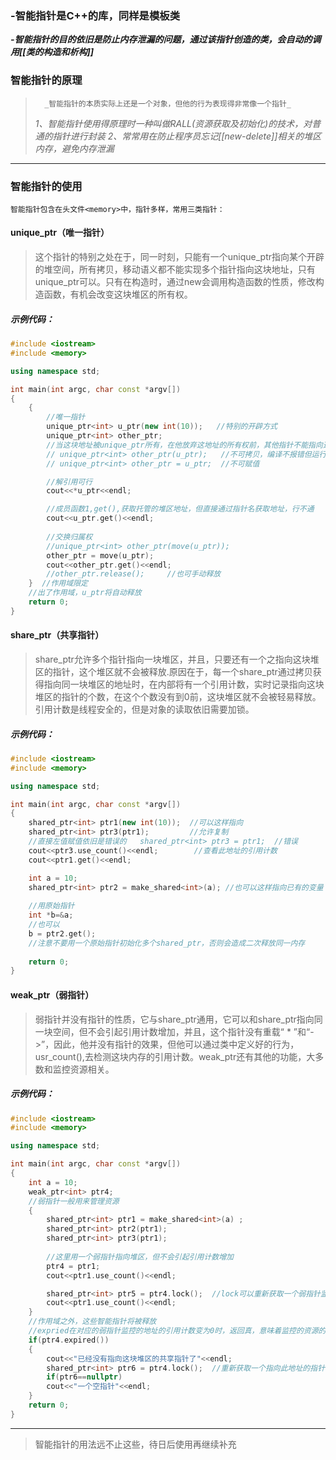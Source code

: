 ### -智能指针是C++的库，同样是模板类

_**-智能指针的目的依旧是防止内存泄漏的问题，通过该指针创造的类，会自动的调用[[类的构造和析构]]**_

### 智能指针的原理
> 		_智能指针的本质实际上还是一个对象，但他的行为表现得非常像一个指针_
> _1、智能指针使用得原理时一种叫做RALL(资源获取及初始化)的技术，对普通的指针进行封装_
> _2、常常用在防止程序员忘记[[new-delete]]相关的堆区内存，避免内存泄漏_

---
### 智能指针的使用

	智能指针包含在头文件<memory>中，指针多样，常用三类指针：

#### unique_ptr（唯一指针）
> 这个指针的特别之处在于，同一时刻，只能有一个unique_ptr指向某个开辟的堆空间，所有拷贝，移动语义都不能实现多个指针指向这块地址，只有unique_ptr可以。只有在构造时，通过new会调用构造函数的性质，修改构造函数，有机会改变这块堆区的所有权。
##### 示例代码：
```cpp
#include <iostream>
#include <memory>

using namespace std;

int main(int argc, char const *argv[])
{ 
    {
        //唯一指针
        unique_ptr<int> u_ptr(new int(10));   //特别的开辟方式
        unique_ptr<int> other_ptr;
        //当这块地址被unique_ptr所有，在他放弃这地址的所有权前，其他指针不能指向这地址
        // unique_ptr<int> other_ptr(u_ptr);   //不可拷贝，编译不报错但运行调用成员将出错
        // unique_ptr<int> other_ptr = u_ptr;  //不可赋值

        //解引用可行
        cout<<*u_ptr<<endl;

        //成员函数1,get(),获取托管的堆区地址，但直接通过指针名获取地址，行不通
        cout<<u_ptr.get()<<endl;
        
        //交换归属权
        //unique_ptr<int> other_ptr(move(u_ptr));
        other_ptr = move(u_ptr);
        cout<<other_ptr.get()<<endl;  
        //other_ptr.release();     //也可手动释放 
    }  //作用域限定
    //出了作用域，u_ptr将自动释放
    return 0;
}
```

#### share_ptr（共享指针）
>share_ptr允许多个指针指向一块堆区，并且，只要还有一个之指向这块堆区的指针，这个堆区就不会被释放.原因在于，每一个share_ptr通过拷贝获得指向同一块堆区的地址时，在内部将有一个引用计数，实时记录指向这块堆区的指针的个数，在这个个数没有到0前，这块堆区就不会被轻易释放。引用计数是线程安全的，但是对象的读取依旧需要加锁。
##### 示例代码：
```cpp
#include <iostream>
#include <memory>

using namespace std;

int main(int argc, char const *argv[])
{
    shared_ptr<int> ptr1(new int(10));  //可以这样指向
    shared_ptr<int> ptr3(ptr1);         //允许复制
    //直接左值赋值依旧是错误的   shared_ptr<int> ptr3 = ptr1;  //错误
    cout<<ptr3.use_count()<<endl;        //查看此地址的引用计数
    cout<<ptr1.get()<<endl;

    int a = 10;
    shared_ptr<int> ptr2 = make_shared<int>(a); //也可以这样指向已有的变量
    
    //用原始指针
    int *b=&a; 
    //也可以
    b = ptr2.get(); 
    //注意不要用一个原始指针初始化多个shared_ptr，否则会造成二次释放同一内存
    
    return 0;
}
```

#### weak_ptr（弱指针）
>弱指针并没有指针的性质，它与share_ptr通用，它可以和share_ptr指向同一块空间，但不会引起引用计数增加，并且，这个指针没有重载“ * ”和“->”，因此，他并没有指针的效果，但他可以通过类中定义好的行为，usr_count(),去检测这块内存的引用计数。weak_ptr还有其他的功能，大多数和监控资源相关。
##### 示例代码：
```cpp
#include <iostream>
#include <memory>

using namespace std;

int main(int argc, char const *argv[])
{
    int a = 10;
    weak_ptr<int> ptr4;
    //弱指针一般用来管理资源
    {
        shared_ptr<int> ptr1 = make_shared<int>(a) ;
        shared_ptr<int> ptr2(ptr1);
        shared_ptr<int> ptr3(ptr1);
        
        //这里用一个弱指针指向堆区，但不会引起引用计数增加
        ptr4 = ptr1;
        cout<<ptr1.use_count()<<endl;

        shared_ptr<int> ptr5 = ptr4.lock();  //lock可以重新获取一个弱指针监控资源的地址的指针
        cout<<ptr1.use_count()<<endl;
    }
    //作用域之外，这些智能指针将被释放
    //expried在对应的弱指针监控的地址的引用计数变为0时，返回真，意味着监控的资源的指针不在了
    if(ptr4.expired())  
    {
        cout<<"已经没有指向这块堆区的共享指针了"<<endl;
        shared_ptr<int> ptr6 = ptr4.lock();  //重新获取一个指向此地址的指针，将得到空
        if(ptr6==nullptr)
        cout<<"一个空指针"<<endl;
    }
    return 0;
}

```

---
>智能指针的用法远不止这些，待日后使用再继续补充


